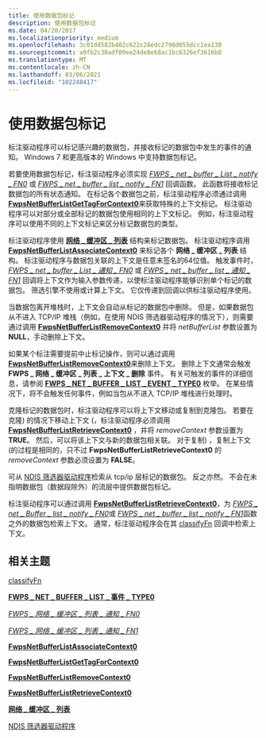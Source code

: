 ```yaml
---
title: 使用数据包标记
description: 使用数据包标记
ms.date: 04/20/2017
ms.localizationpriority: medium
ms.openlocfilehash: 3c01dd582b402c622c28edc2790d655dcc1ea130
ms.sourcegitcommit: a9fb2c30adf09ee24de8e68ac1bc6326ef3616b8
ms.translationtype: MT
ms.contentlocale: zh-CN
ms.lasthandoff: 03/06/2021
ms.locfileid: "102248417"
---
```

# <a name="using-packet-tagging"></a>使用数据包标记


标注驱动程序可以标记感兴趣的数据包，并接收标记的数据包中发生的事件的通知。 Windows 7 和更高版本的 Windows 中支持数据包标记。

若要使用数据包标记，标注驱动程序必须实现 [*FWPS \_ net \_ buffer \_ List \_ notify \_ FN0*](/windows-hardware/drivers/ddi/fwpsk/nc-fwpsk-fwps_net_buffer_list_notify_fn0) 或 [*FWPS \_ net \_ buffer \_ list \_ notify \_ FN1*](/windows-hardware/drivers/ddi/fwpsk/nc-fwpsk-fwps_net_buffer_list_notify_fn1) 回调函数。 此函数将接收标记数据包的所有状态通知。 在标记各个数据包之前，标注驱动程序必须通过调用 [**FwpsNetBufferListGetTagForContext0**](/windows-hardware/drivers/ddi/fwpsk/nf-fwpsk-fwpsnetbufferlistgettagforcontext0)来获取特殊的上下文标记。 标注驱动程序可以对部分或全部标记的数据包使用相同的上下文标记。 例如，标注驱动程序可以使用不同的上下文标记来区分标记数据包的类型。

标注驱动程序使用 [**网络 \_ 缓冲区 \_ 列表**](/windows-hardware/drivers/ddi/nbl/ns-nbl-net_buffer_list) 结构来标记数据包。 标注驱动程序调用 [**FwpsNetBufferListAssociateContext0**](/windows-hardware/drivers/ddi/fwpsk/nf-fwpsk-fwpsnetbufferlistassociatecontext0) 来标记各个 **网络 \_ 缓冲区 \_ 列表** 结构。 标注驱动程序与数据包关联的上下文是任意未签名的64位值。 触发事件时， [*FWPS \_ net \_ buffer \_ List \_ 通知 \_ FN0*](/windows-hardware/drivers/ddi/fwpsk/nc-fwpsk-fwps_net_buffer_list_notify_fn0) 或 [*FWPS \_ net \_ buffer \_ list \_ 通知 \_ FN1*](/windows-hardware/drivers/ddi/fwpsk/nc-fwpsk-fwps_net_buffer_list_notify_fn1) 回调将上下文作为输入参数传递，以使标注驱动程序能够识别单个标记的数据包。 筛选引擎不使用或计算上下文。 它仅传递到回调以供标注驱动程序使用。

当数据包离开堆栈时，上下文会自动从标记的数据包中删除。 但是，如果数据包从不进入 TCP/IP 堆栈（例如，在使用 NDIS 筛选器驱动程序的情况下），则需要通过调用 [**FwpsNetBufferListRemoveContext0**](/windows-hardware/drivers/ddi/fwpsk/nf-fwpsk-fwpsnetbufferlistremovecontext0) 并将 *netBufferList* 参数设置为 **NULL**，手动删除上下文。

如果某个标注需要提前中止标记操作，则可以通过调用 [**FwpsNetBufferListRemoveContext0**](/windows-hardware/drivers/ddi/fwpsk/nf-fwpsk-fwpsnetbufferlistremovecontext0)来删除上下文。 删除上下文通常会触发 **FWPS \_ 网络 \_ 缓冲区 \_ 列表 \_ 上下文 \_ 删除** 事件。 有关可触发的事件的详细信息，请参阅 [**FWPS \_ NET \_ BUFFER \_ LIST \_ EVENT \_ TYPE0**](/windows-hardware/drivers/ddi/fwpsk/ne-fwpsk-fwps_net_buffer_list_event_type0_) 枚举。 在某些情况下，将不会触发任何事件，例如当包从不进入 TCP/IP 堆栈进行处理时。

克隆标记的数据包时，标注驱动程序可以将上下文移动或复制到克隆包。 若要在克隆) 的情况下移动上下文 (，标注驱动程序必须调用 [**FwpsNetBufferListRetrieveContext0**](/windows-hardware/drivers/ddi/fwpsk/nf-fwpsk-fwpsnetbufferlistretrievecontext0) ，并将 *removeContext* 参数设置为 **TRUE**。 然后，可以将该上下文与新的数据包相关联。 对于复制) ，复制上下文 (的过程是相同的，只不过 **FwpsNetBufferListRetrieveContext0** 的 *removeContext* 参数必须设置为 **FALSE**。

可从 [NDIS 筛选器驱动程序](./roadmap-for-developing-ndis-filter-drivers.md)检索从 tcp/ip 层标记的数据包。 反之亦然。 不会在未指明数据包（数据段除外）的流层中提供数据包标记。

标注驱动程序可以通过调用 [**FwpsNetBufferListRetrieveContext0**](/windows-hardware/drivers/ddi/fwpsk/nf-fwpsk-fwpsnetbufferlistretrievecontext0)，为 [*FWPS \_ net \_ Buffer \_ list \_ notify \_ FN0*](/windows-hardware/drivers/ddi/fwpsk/nc-fwpsk-fwps_net_buffer_list_notify_fn0)或 [*FWPS \_ net \_ buffer \_ list \_ notify \_ FN1*](/windows-hardware/drivers/ddi/fwpsk/nc-fwpsk-fwps_net_buffer_list_notify_fn1)函数之外的数据包检索上下文。 通常，标注驱动程序会在其 [classifyFn](/windows-hardware/drivers/ddi/_netvista/) 回调中检索上下文。

## <a name="related-topics"></a>相关主题


[classifyFn](/windows-hardware/drivers/ddi/_netvista/)

[**FWPS \_ NET \_ BUFFER \_ LIST \_ 事件 \_ TYPE0**](/windows-hardware/drivers/ddi/fwpsk/ne-fwpsk-fwps_net_buffer_list_event_type0_)

[*FWPS \_ 网络 \_ 缓冲区 \_ 列表 \_ 通知 \_ FN0*](/windows-hardware/drivers/ddi/fwpsk/nc-fwpsk-fwps_net_buffer_list_notify_fn0)

[*FWPS \_ 网络 \_ 缓冲区 \_ 列表 \_ 通知 \_ FN1*](/windows-hardware/drivers/ddi/fwpsk/nc-fwpsk-fwps_net_buffer_list_notify_fn1)

[**FwpsNetBufferListAssociateContext0**](/windows-hardware/drivers/ddi/fwpsk/nf-fwpsk-fwpsnetbufferlistassociatecontext0)

[**FwpsNetBufferListGetTagForContext0**](/windows-hardware/drivers/ddi/fwpsk/nf-fwpsk-fwpsnetbufferlistgettagforcontext0)

[**FwpsNetBufferListRemoveContext0**](/windows-hardware/drivers/ddi/fwpsk/nf-fwpsk-fwpsnetbufferlistremovecontext0)

[**FwpsNetBufferListRetrieveContext0**](/windows-hardware/drivers/ddi/fwpsk/nf-fwpsk-fwpsnetbufferlistretrievecontext0)

[**网络 \_ 缓冲区 \_ 列表**](/windows-hardware/drivers/ddi/nbl/ns-nbl-net_buffer_list)

[NDIS 筛选器驱动程序](./roadmap-for-developing-ndis-filter-drivers.md)

 

